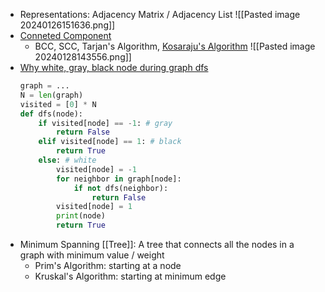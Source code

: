 - Representations: Adjacency Matrix / Adjacency List
	![[Pasted image 20240126151636.png]]
- [Conneted Component](https://web.ntnu.edu.tw/~algo/ConnectedComponent.html)
	- BCC, SCC, Tarjan's Algorithm, [Kosaraju's Algorithm](https://www.cnblogs.com/RioTian/p/14026585.html)
	![[Pasted image 20240128143556.png]]
-  [Why white, gray, black node during graph dfs](https://cs.stackexchange.com/questions/9676/the-purpose-of-grey-node-in-graph-depth-first-search)
	```python
	graph = ...
	N = len(graph)
	visited = [0] * N
	def dfs(node):
		if visited[node] == -1: # gray
			return False
		elif visited[node] == 1: # black
			return True
		else: # white
			visited[node] = -1
			for neighbor in graph[node]:
				if not dfs(neighbor):
					return False
			visited[node] = 1
			print(node)
			return True
	```
- Minimum Spanning [[Tree]]: A tree that connects all the nodes in a graph with minimum value / weight
	- Prim's Algorithm: starting at a node
	- Kruskal's Algorithm: starting at minimum edge